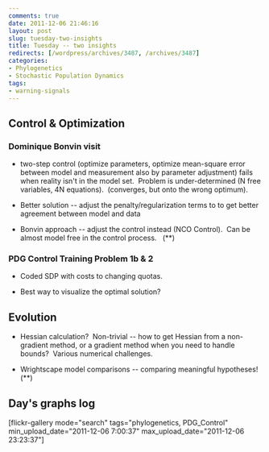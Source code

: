 ```yaml
---
comments: true
date: 2011-12-06 21:46:16
layout: post
slug: tuesday-two-insights
title: Tuesday -- two insights
redirects: [/wordpress/archives/3487, /archives/3487]
categories:
- Phylogenetics
- Stochastic Population Dynamics
tags:
- warning-signals
---
```


## Control & Optimization




### Dominique Bonvin visit





	
  * two-step control (optimize parameters, optimize mean-square error between model and measurement also by parameter adjustment) fails when reality isn't in the model set.  Problem is under-determined (N free variables, 4N equations).  (converges, but onto the wrong optimum).

	
  * Better solution -- adjust the penalty/regularization terms to to get better agreement between model and data

	
  * Bonvin approach -- adjust the control instead (NCO Control).  Can be almost model free in the control process.   (**)




### PDG Control Training Problem 1b & 2





	
  * Coded SDP with costs to changing quotas.



	
  * Best way to visualize the optimal solution?




## Evolution





	
  * Hessian calculation?  Non-trivial -- how to get Hessian from a non-gradient method, or a gradient method when you need to handle bounds?  Various numerical challenges.



	
  * Wrightscape model comparisons -- comparing meaningful hypotheses! (**)




## Day's graphs log


[flickr-gallery mode="search" tags="phylogenetics, PDG_Control" min_upload_date="2011-12-06 7:00:37" max_upload_date="2011-12-06 23:23:37"]
